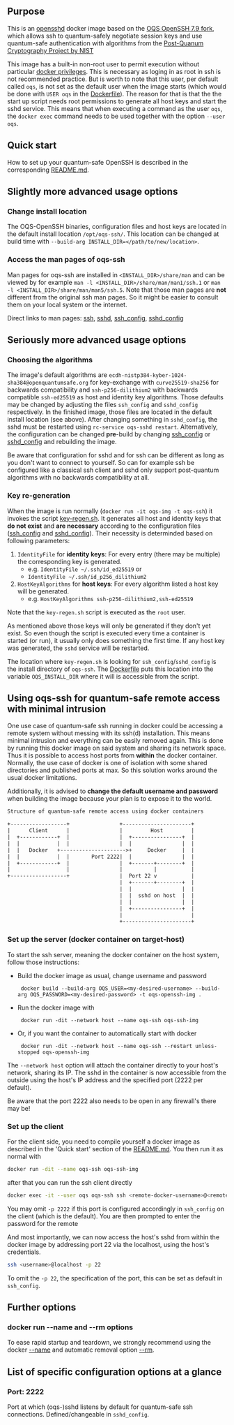 ## Purpose 

This is an [opensshd](https://https.openssh.com) docker image based on the [OQS OpenSSH 7.9 fork](https://github.com/open-quantum-safe/openssh), which allows ssh to quantum-safely negotiate session keys and use quantum-safe authentication with algorithms from the [Post-Quanum Cryptography Project by NIST](https://csrc.nist.gov/projects/post-quantum-cryptography) 


This image has a built-in non-root user to permit execution without particular [docker privileges](https://docs.docker.com/engine/reference/run/#runtime-privilege-and-linux-capabilities). This is necessary as loging in as root in ssh is not recommended practice. But is worth to note that this user, per default called `oqs`, is not set as the default user when the image starts (which would be done with `USER oqs` in the [Dockerfile](Dockerfile)). The reason for that is that the the start up script needs root permissions to generate all host keys and start the sshd service. This means that when executing a command as the user `oqs`, the `docker exec` command needs to be used together with the option `--user oqs`.


## Quick start 

How to set up your quantum-safe OpenSSH is described in the corresponding [README.md](README.md).

## Slightly more advanced usage options

### Change install location

The OQS-OpenSSH binaries, configuration files and host keys are located in the default install location `/opt/oqs-ssh/`. This location can be changed at build time with `--build-arg INSTALL_DIR=</path/to/new/location>`.

### Access the man pages of oqs-ssh

Man pages for oqs-ssh are installed in `<INSTALL_DIR>/share/man` and can be viewed by for example `man -l <INSTALL_DIR>/share/man/man1/ssh.1` or `man -l <INSTALL_DIR>/share/man/man5/ssh.5`. Note that those man pages are **not** different from the original ssh man pages. So it might be easier to consult them on your local system or the internet. 

Direct links to man pages: [ssh](https://linux.die.net/man/1/ssh), [sshd](https://linux.die.net/man/8/sshd), [ssh_config](https://linux.die.net/man/5/ssh_config), [sshd_config](https://linux.die.net/man/5/sshd_config)

## Seriously more advanced usage options

### Choosing the algorithms

The image's default algorithms are `ecdh-nistp384-kyber-1024-sha384@openquantumsafe.org` for key-exchange with `curve25519-sha256` for backwards compatibility and `ssh-p256-dilithium2` with backwards compatible `ssh-ed25519` as host and identity key algorithms. Those defaults may be changed by adjusting the files `ssh_config` and `sshd_config` respectively. In the finished image, those files are located in the default install location (see above). After changing something in `sshd_config`, the sshd must be restarted using `rc-service oqs-sshd restart`. Alternatively, the configuration can be changed **pre**-build by changing [ssh_config](ssh_config) or [sshd_config](sshd_config) and rebuilding the image.

Be aware that configuration for sshd and for ssh can be different as long as you don't want to connect to yourself. So can for example ssh be configured like a classical ssh client and sshd only support post-quantum algorithms with no backwards compatibility at all.

### Key re-generation

When the image is run normally (`docker run -it oqs-img -t oqs-ssh`) it invokes the script [key-regen.sh](key-regen.sh). It generates all host and identity keys that **do not exist** and **are necessary** according to the configuration files ([ssh_config](ssh_config) and [sshd_config](sshd_config)). Their necessity is determinded based on following parameters:
1. `IdentityFile` for **identity keys**: For every entry (there may be multiple) the corresponding key is generated.
   - e.g. `IdentityFile ~/.ssh/id_ed25519` or
   - `IdentityFile ~/.ssh/id_p256_dilithium2`
2. `HostKeyAlgorithms` for **host keys**: For every algorithm listed a host key will be generated.
   - e.g. `HostKeyAlgorithms ssh-p256-dilithium2,ssh-ed25519`

Note that the `key-regen.sh` script is executed as the `root` user.

As mentioned above those keys will only be generated if they don't yet exist. So even though the script is executed every time a container is started (or run), it usually only does something the first time. If any host key was generated, the `sshd` service will be restarted.

The location where `key-regen.sh` is looking for `ssh_config`/`sshd_config` is the install directory of `oqs-ssh`. The [Dockerfile](Dockerfile) puts this location into the variable `OQS_INSTALL_DIR` where it will is accessible from the script.
## Using oqs-ssh for quantum-safe remote access with minimal intrusion

One use case of quantum-safe ssh running in docker could be accessing a remote system without messing with its ssh(d) installation. This means minimal intrusion and everything can be easily removed again. This is done by running this docker image on said system and sharing its network space. Thus it is possible to access host ports from **within** the docker container. Normally, the use case of docker is one of isolation with some shared directories and published ports at max. So this solution works around the usual docker limitations.

Additionally, it is advised to **change the default username and password** when building the image because your plan is to expose it to the world.

```html
Structure of quantum-safe remote access using docker containers

+------------------+                +----------------------+
|      Client      |                |         Host         |
|  +------------+  |                |  +----------------+  |
|  |            |  |                |  |                |  |
|  |   Docker   +--------------------->+     Docker     |  |
|  |            |  |       Port 2222|  |                |  |
|  +------------+  |                |  +-------+--------+  |
|                  |                |          |           |
+------------------+                |  Port 22 v           |
                                    |  +-------+--------+  |
                                    |  |                |  |
                                    |  |  sshd on host  |  |
                                    |  |                |  |
                                    |  +----------------+  |
                                    |                      |
                                    +----------------------+
```
### Set up the server (docker container on target-host)

To start the ssh server, meaning the docker container on the host system, follow those instructions:
- Build the docker image as usual, change username and password
       
       docker build --build-arg OQS_USER=<my-desired-username> --build-arg OQS_PASSWORD=<my-desired-password> -t oqs-openssh-img .
- Run the docker image with

       docker run -dit --network host --name oqs-ssh oqs-ssh-img

- Or, if you want the container to automatically start with docker

       docker run -dit --network host --name oqs-ssh --restart unless-stopped oqs-openssh-img

The `--network host` option will attach the container directly to your host's network, sharing its IP. The sshd in the container is now accessible from the outside using the host's IP address and the specified port (2222 per default).

Be aware that the port 2222 also needs to be open in any firewall's there may be!

### Set up the client

For the client side, you need to compile yourself a docker image as described in the 'Quick start' section of the [README.md](README.md). You then run it as normal with
```bash
docker run -dit --name oqs-ssh oqs-ssh-img
```
after that you can run the ssh client directly
```bash
docker exec -it --user oqs oqs-ssh ssh <remote-docker-username>@<remote-host-ip> -p 2222
```
You may omit `-p 2222` if this port is configured accordingly in `ssh_config` on the client (which is the default).
You are then prompted to enter the password for the remote

And most importantly, we can now access the host's sshd from within the docker image by addressing port 22 via the localhost, using the host's credentials.
```bash
ssh <username>@localhost -p 22
```
To omit the `-p 22`, the specification of the port, this can be set as default in `ssh_config`.

## Further options

### docker run --name and --rm options

To ease rapid startup and teardown, we strongly recommend using the docker [--name](https://docs.docker.com/engine/reference/commandline/run/#assign-name-and-allocate-pseudo-tty---name--it) and automatic removal option [--rm](https://docs.docker.com/engine/reference/commandline/run/).

## List of specific configuration options at a glance

### Port: 2222

Port at which (oqs-)sshd listens by default for quantum-safe ssh connections. Defined/changeable in `sshd_config`.
